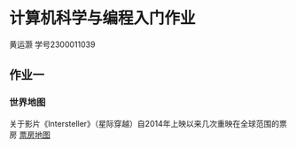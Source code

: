 # 计算机科学与编程入门作业

黄运灏 学号2300011039

## 作业一 
### 世界地图
关于影片《Intersteller》（星际穿越）自2014年上映以来几次重映在全球范围的票房
[票房地图](https://github.com/Aquamarine-Tar/yhhuang/blob/main/map_world.html)
